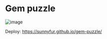 # Gem puzzle
![image](https://user-images.githubusercontent.com/45349348/229697825-dbe98341-c34a-4058-9171-930b34d7821b.png)

Deploy: https://sunnyfur.github.io/gem-puzzle/
